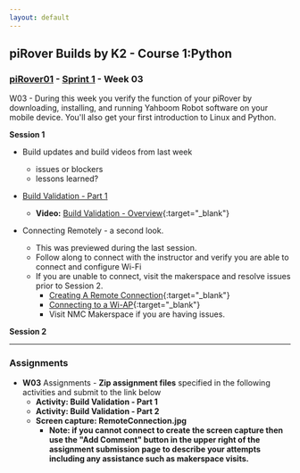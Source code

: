 ```yaml
---
layout: default
---
```

## piRover Builds by K2 - Course 1:Python

### [piRover01](../../) - [Sprint 1](../) - Week 03

W03 - During this week you verify the function of your piRover by downloading, installing, and running Yahboom Robot software on your mobile device. You'll also get your first introduction to Linux and Python.

**Session 1**

- Build updates and build videos from last week
  - issues or blockers
  - lessons learned?

- [Build Validation - Part 1](../../lessons/13/BuildValidationPart1.docx)

  - **Video:** [Build Validation - Overview](https://youtu.be/RanVP2aGpzg){:target="_blank"}

- Connecting Remotely - a second look. 
  - This was previewed during the last session. 
  - Follow along to connect with the instructor and verify you are able to connect and configure Wi-Fi
  - If you are unable to connect, visit the makerspace and resolve issues prior to Session 2.
    - [Creating A Remote Connection](https://k2controls.github.io/RAMcommon/remote_desktop/CreatingARemoteConnection.pdf){:target="_blank"}
    - [Connecting to a Wi-AP](https://k2controls.github.io/RAMcommon/wifi/){:target="_blank"}
    - Visit NMC Makerspace if you are having issues. 

**Session 2**

<!-- - Connecting status
  - Are you able to control the piRover with your smartphone to complete Build Validation - Part 1?
  - Are you able to connect to the remote desktop using VNC?
  - Were you able to complete initial configuration including changing your password and accessing Wi-Fi
  
- Review from Session 1
  - Startup - Smartphone app testing
  - [Build Validation - Part 1](../../lessons/13/BuildValidationPart1.docx)
  - [Connecting Remotely](../../lessons/11/CreatingARemoteConnection.pdf){:target="_blank"}

- Create a screen capture of your remote desktop connection
  - The instructor will demonstrate
  - See the Tools section on Moodle for tutorials on creating a screen capture
  - Paste the image into the Paint application or similar and name the file "RemoteConnection.jpg"

- [Build Validation - Part 2](../../lessons/13/BuildValidationPart2.docx)
  - **Video:** [Build Validation - Line Follower](https://youtu.be/k2n6r7ibBpA){:target="_blank"}
  - **Video:** [Build Validation - Servo LEDs](https://youtu.be/Qzsm5Gdbr1w){:target="_blank"}
  - **Video:** [Build Validation - Sonar Tracking](https://youtu.be/oyVOCAg20fM){:target="_blank"}
  - **Video:** [Build Validation - Camera    ](https://youtu.be/4QIFle79sMI){:target="_blank"}
  - **NOTE:** - The camera feed does not function with the K2 version of the SD card. The required piRover AP host (192.168.50.1) is no longer configured.

- Linux command line - first demo
- Python Code - first demo -->

---

### Assignments
- **W03** Assignments - **Zip assignment files** specified in the following activities and submit to the link below
    - **Activity: Build Validation - Part 1**
    - **Activity: Build Validation - Part 2**
    - **Screen capture: RemoteConnection.jpg**
      - **Note: if you cannot connect to create the screen capture then use the "Add Comment" button in the upper right of the assignment submission page to describe your attempts including any assistance such as makerspace visits.**